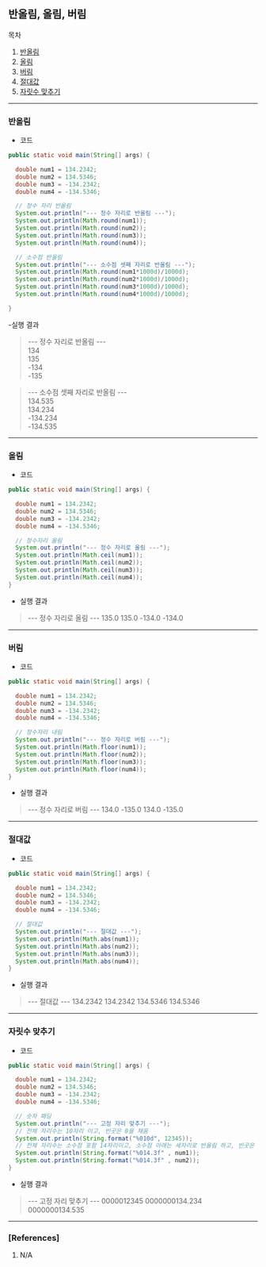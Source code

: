 ## 반올림, 올림, 버림

목차

1. [반올림](#반올림)
1. [올림](#올림)
1. [버림](#버림)
1. [절대값](#절대값)
1. [자릿수 맞추기](#자릿수-맞추기)

* * *

### 반올림

- 코드
```Java
public static void main(String[] args) {

  double num1 = 134.2342;
  double num2 = 134.5346;
  double num3 = -134.2342;
  double num4 = -134.5346;

  // 정수 자리 반올림
  System.out.println("--- 정수 자리로 반올림 ---");
  System.out.println(Math.round(num1));
  System.out.println(Math.round(num2));
  System.out.println(Math.round(num3));
  System.out.println(Math.round(num4));

  // 소수점 반올림
  System.out.println("--- 소수점 셋째 자리로 반올림 ---");
  System.out.println(Math.round(num1*1000d)/1000d);
  System.out.println(Math.round(num2*1000d)/1000d);
  System.out.println(Math.round(num3*1000d)/1000d);
  System.out.println(Math.round(num4*1000d)/1000d);

}
```

-실행 결과
> --- 정수 자리로 반올림 ---  
> 134  
> 135  
> -134  
> -135  

> --- 소수점 셋째 자리로 반올림 ---  
> 134.535  
> 134.234  
> -134.234  
> -134.535  

* * *

### 올림

- 코드
```Java
public static void main(String[] args) {

  double num1 = 134.2342;
  double num2 = 134.5346;
  double num3 = -134.2342;
  double num4 = -134.5346;

  // 정수자리 올림
  System.out.println("--- 정수 자리로 올림 ---");
  System.out.println(Math.ceil(num1));
  System.out.println(Math.ceil(num2));
  System.out.println(Math.ceil(num3));
  System.out.println(Math.ceil(num4));
}
```

- 실행 결과
> --- 정수 자리로 올림 ---
> 135.0
> 135.0
> -134.0
> -134.0

* * *

### 버림

- 코드
```Java
public static void main(String[] args) {

  double num1 = 134.2342;
  double num2 = 134.5346;
  double num3 = -134.2342;
  double num4 = -134.5346;

  // 정수자리 내림
  System.out.println("--- 정수 자리로 버림 ---");
  System.out.println(Math.floor(num1));
  System.out.println(Math.floor(num2));
  System.out.println(Math.floor(num3));
  System.out.println(Math.floor(num4));
}
```

- 실행 결과
> --- 정수 자리로 버림 ---
> 134.0
> -135.0
> 134.0
> -135.0

* * *

### 절대값

- 코드
```Java
public static void main(String[] args) {

  double num1 = 134.2342;
  double num2 = 134.5346;
  double num3 = -134.2342;
  double num4 = -134.5346;

  // 절대값
  System.out.println("--- 절대값 ---");
  System.out.println(Math.abs(num1));
  System.out.println(Math.abs(num2));
  System.out.println(Math.abs(num3));
  System.out.println(Math.abs(num4));
}
```

- 실행 결과
> --- 절대값 ---
> 134.2342
> 134.2342
> 134.5346
> 134.5346

* * *

### 자릿수 맞추기

- 코드
```Java
public static void main(String[] args) {

  double num1 = 134.2342;
  double num2 = 134.5346;
  double num3 = -134.2342;
  double num4 = -134.5346;

  // 숫자 패딩
  System.out.println("--- 고정 자리 맞추기 ---");
  // 전체 자리수는 10자리 이고, 빈곳은 0을 채움
  System.out.println(String.format("%010d", 12345));
  // 전체 자리수는 소수점 포함 14자리이고, 소수점 아래는 세자리로 반올림 하고, 빈곳은 0으로 채움
  System.out.println(String.format("%014.3f" , num1));
  System.out.println(String.format("%014.3f" , num2));
}
```

- 실행 결과
> --- 고정 자리 맞추기 ---
> 0000012345
> 0000000134.234
> 0000000134.535

* * *

### [References]
1. N/A
